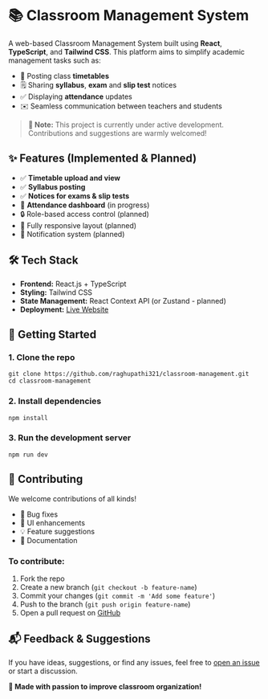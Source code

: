 

  <h1>📚 Classroom Management System</h1>

  <p>
    A web-based Classroom Management System built using <strong>React</strong>, <strong>TypeScript</strong>, and <strong>Tailwind CSS</strong>.
    This platform aims to simplify academic management tasks such as:
  </p>

  <ul>
    <li>📅 Posting class <strong>timetables</strong></li>
    <li>🗒️ Sharing <strong>syllabus</strong>, <strong>exam</strong> and <strong>slip test</strong> notices</li>
    <li>✅ Displaying <strong>attendance</strong> updates</li>
    <li>✉️ Seamless communication between teachers and students</li>
  </ul>

  <blockquote><strong>🚧 Note:</strong> This project is currently under active development. Contributions and suggestions are warmly welcomed!</blockquote>

  <h2>✨ Features (Implemented & Planned)</h2>
  <ul>
    <li>✅ <strong>Timetable upload and view</strong></li>
    <li>✅ <strong>Syllabus posting</strong></li>
    <li>✅ <strong>Notices for exams & slip tests</strong></li>
    <li>🚧 <strong>Attendance dashboard</strong> (in progress)</li>
    <li>🔒 Role-based access control (planned)</li>
    <li>📱 Fully responsive layout (planned)</li>
    <li>🔔 Notification system (planned)</li>
  </ul>

  <h2>🛠 Tech Stack</h2>
  <ul>
    <li><strong>Frontend:</strong> React.js + TypeScript</li>
    <li><strong>Styling:</strong> Tailwind CSS</li>
    <li><strong>State Management:</strong> React Context API (or Zustand - planned)</li>
    <li><strong>Deployment:</strong> <a href="https://classmanagementc1.netlify.app/" target="_blank">Live Website</a></li>
  </ul>

  <h2>🚀 Getting Started</h2>
  <h3>1. Clone the repo</h3>
  <pre><code>git clone https://github.com/raghupathi321/classroom-management.git
cd classroom-management</code></pre>

  <h3>2. Install dependencies</h3>
  <pre><code>npm install</code></pre>

  <h3>3. Run the development server</h3>
  <pre><code>npm run dev</code></pre>

  <h2>🤝 Contributing</h2>
  <p>We welcome contributions of all kinds!</p>
  <ul>
    <li>🐞 Bug fixes</li>
    <li>🎨 UI enhancements</li>
    <li>💡 Feature suggestions</li>
    <li>📖 Documentation</li>
  </ul>

  <h3>To contribute:</h3>
  <ol>
    <li>Fork the repo</li>
    <li>Create a new branch (<code>git checkout -b feature-name</code>)</li>
    <li>Commit your changes (<code>git commit -m 'Add some feature'</code>)</li>
    <li>Push to the branch (<code>git push origin feature-name</code>)</li>
    <li>Open a pull request on <a href="https://github.com/raghupathi321/classroom-management" target="_blank">GitHub</a></li>
  </ol>

  <h2>📬 Feedback & Suggestions</h2>
  <p>
    If you have ideas, suggestions, or find any issues, feel free to
    <a href="https://github.com/raghupathi321/classroom-management/issues" target="_blank">open an issue</a> or start a discussion.
  </p>

 
  <p><strong>🙌 Made with passion to improve classroom organization!</strong></p>

